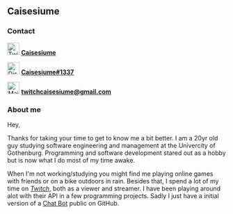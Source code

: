 ## **Caisesiume**

### Contact 

<img src="https://upload.wikimedia.org/wikipedia/sco/thumb/9/9f/Twitter_bird_logo_2012.svg/1200px-Twitter_bird_logo_2012.svg.png" alt="Twitter Logo" width="28"/>  [**Caisesiume**](https://twitter.com/caisesiume)

<img src="https://discord.com/assets/3437c10597c1526c3dbd98c737c2bcae.svg" alt="Discord Logo" width="28"/> [**Caisesiume#1337**](https://discordapp.com/users/277883519017943042)

<img src="https://upload.wikimedia.org/wikipedia/commons/thumb/8/8c/Gmail_Icon_%282013-2020%29.svg/2048px-Gmail_Icon_%282013-2020%29.svg.png" alt="Mail logo" width="28"/> **twitchcaisesiume@gmail.com**

### About me
Hey,

Thanks for taking your time to get to know me a bit better.
I am a 20yr old guy studying software engineering and management at the Univercity of Gothenburg. Programming and software development stared out as a hobby but is now what I do most of my time awake. 

When I'm not working/studying you might find me playing online games with friends or on a bike outdoors in rain. Besides that, I spend a lot of my time on [*Twitch*](https://twitch.tv/), both as a viewer and streamer. I have been playing around alot with their API in a few programming projects. Sadly I just have a initial version of a [Chat Bot](https://github.com/Caisesiume/CaiBot) public on GitHub.
